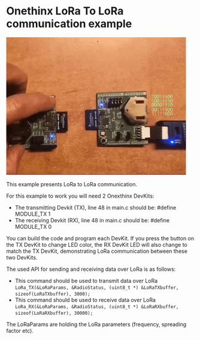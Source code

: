 # Onethinx LoRa To LoRa communication example
   
![LoRa to LoRa](https://github.com/onethinx/Readme_assets/blob/main/LoRa-to-LoRa.gif?raw=true)<br/>

This example presents LoRa to LoRa communication. 

For this example to work you will need 2 Onexthinx DevKits:
  - The transmitting Devkit (TX), line 48 in main.c should be: #define MODULE_TX 1
  - The receiving Devkit (RX), line 48 in main.c should be: #define MODULE_TX 0

You can build the code and program each DevKit. If you press the button on the TX DevKit to change LED color, the RX DevKit LED will also change to match the TX DevKit, demonstrating LoRa communication between these two DevKits.

The used API for sending and receiving data over LoRa is as follows:
  - This command should be used to transmit data over LoRa<br>
  `LoRa_TX(&LoRaParams, &RadioStatus, (uint8_t *) &LoRaTXbuffer, sizeof(LoRaTXbuffer), 3000);`
  - This command should be used to receive data over LoRa<br>
  `LoRa_RX(&LoRaParams, &RadioStatus, (uint8_t *) &LoRaRXbuffer, sizeof(LoRaRXbuffer), 30000);`
   
   The LoRaParams are holding the LoRa parameters (frequency, spreading factor etc).
